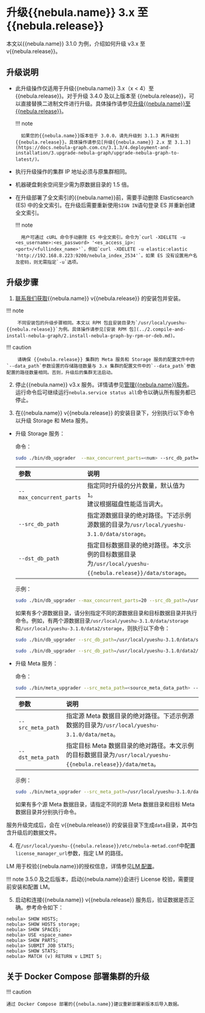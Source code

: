 # 升级{{nebula.name}}  3.x 至 {{nebula.release}}  

本文以{{nebula.name}} 3.1.0 为例，介绍如何升级 v3.x 至 v{{nebula.release}}。

## 升级说明

- 此升级操作仅适用于升级{{nebula.name}} 3.x（x < 4）至 {{nebula.release}}。对于升级 3.4.0 及以上版本至 {{nebula.release}}，可以直接替换二进制文件进行升级。具体操作请参见[升级{{nebula.name}}至 {{nebula.release}}](https://docs.nebula-graph.com.cn/3.5.0/4.deployment-and-installation/3.upgrade-nebula-graph/upgrade-nebula-comm/)。<!--因为企业版 {{nebula.name}} 3.4 中一个分片对应一个 RocksDB 实例不同于 3.4 之前的一个图空间对应一个 RocksDB 实例。因此企业版3.4.0和之前版本数据格式不兼容--> 
  
  !!! note

        如果您的{{nebula.name}}版本低于 3.0.0，请先升级到 3.1.3 再升级到 {{nebula.release}}。具体操作请参见[升级{{nebula.name}} 2.x 至 3.1.3](https://docs.nebula-graph.com.cn/3.1.3/4.deployment-and-installation/3.upgrade-nebula-graph/upgrade-nebula-graph-to-latest/)。

- 执行升级操作的集群 IP 地址必须与原集群相同。
  
- 机器硬盘剩余空间至少需为原数据目录的 1.5 倍。
  
- 在升级部署了全文索引的{{nebula.name}}前，需要手动删除 Elasticsearch (ES) 中的全文索引。在升级后需要重新使用`SIGN IN`语句登录 ES 并重新创建全文索引。

  !!! note

        用户可通过 cURL 命令手动删除 ES 中全文索引。命令为`curl -XDELETE -u <es_username>:<es_password> '<es_access_ip>:<port>/<fullindex_name>'`，例如`curl -XDELETE -u elastic:elastic 'http://192.168.8.223:9200/nebula_index_2534'`。如果 ES 没有设置用户名及密码，则无需指定`-u`选项。 

## 升级步骤

1. [联系我们获取](https://yueshu.com.cn/contact){{nebula.name}} v{{nebula.release}} 的安装包并安装。

  !!! note

        不同安装包的升级步骤相同。本文以 RPM 包且安装目录为`/usr/local/yueshu-{{nebula.release}}`为例。具体操作请参见[安装 RPM 包](../2.compile-and-install-nebula-graph/2.install-nebula-graph-by-rpm-or-deb.md)。 
   
  !!! caution

        请确保 {{nebula.release}} 集群的 Meta 服务和 Storage 服务的配置文件中的`--data_path`参数设置的存储路径数量与 3.x 集群的配置文件中的`--data_path`参数配置的路径数量相同。否则，升级后的集群无法启动。

2. 停止{{nebula.name}} v3.x 服务。详情请参见[管理{{nebula.name}}服务](../../2.quick-start/3.quick-start-on-premise/5.start-stop-service.md)。
  运行命令后可继续运行`nebula.service status all`命令以确认所有服务都已停止。
   
3. 在{{nebula.name}} v{{nebula.release}} 的安装目录下，分别执行以下命令以升级 Storage 和 Meta 服务。<!-- 不需要事先创建`data`目录 -->

  - 升级 Storage 服务：

    命令：

    ```bash
    sudo ./bin/db_upgrader  --max_concurrent_parts=<num> --src_db_path=<source_storage_data_path> --dst_db_path=<destination_storage_data_path>
    ```

    | 参数            | 说明                         |
    | :-------------- | :--------------------------- |
    | `--max_concurrent_parts` | 指定同时升级的分片数量，默认值为 `1`。<br/>建议根据磁盘性能适当调大。 |
    | `--src_db_path` | 指定源数据目录的绝对路径。下述示例源数据的目录为`/usr/local/yueshu-3.1.0/data/storage`。  |
    | `--dst_db_path` | 指定目标数据目录的绝对路径。本文示例的目标数据目录为`/usr/local/yueshu-{{nebula.release}}/data/storage`。|

    示例：

    ```bash
    sudo ./bin/db_upgrader --max_concurrent_parts=20 --src_db_path=/usr/local/yueshu-3.1.0/data/storage --dst_db_path=/usr/local/yueshu-{{nebula.release}}/data/storage
    ```

    如果有多个源数据目录，请分别指定不同的源数据目录和目标数据目录并执行命令。例如，有两个源数据目录`/usr/local/yueshu-3.1.0/data/storage`和`/usr/local/yueshu-3.1.0/data2/storage`，则执行以下命令：

    ```bash
    sudo ./bin/db_upgrader --src_db_path=/usr/local/yueshu-3.1.0/data/storage --dst_db_path=/usr/local/yueshu-{{nebula.release}}/data/storage

    sudo ./bin/db_upgrader --src_db_path=/usr/local/yueshu-3.1.0/data2/storage --dst_db_path=/usr/local/yueshu-{{nebula.release}}/data2/storage
    ```

  - 升级 Meta 服务：

    命令：

    ```bash
    sudo ./bin/meta_upgrader --src_meta_path=<source_meta_data_path> --dst_meta_path=<destination_meta_data_path>
    ```

    | 参数            | 说明                         |
    | :-------------- | :--------------------------- |
    | `--src_meta_path` | 指定源 Meta 数据目录的绝对路径。下述示例源数据的目录为`/usr/local/yueshu-3.1.0/data/meta`。  |
    | `--dst_meta_path` | 指定目标 Meta 数据目录的绝对路径。本文示例的目标数据目录为`/usr/local/yueshu-{{nebula.release}}/data/meta`。|

    示例：

    ```bash
    sudo ./bin/meta_upgrader --src_meta_path=/usr/local/yueshu-3.1.0/data/meta --dst_meta_path=/usr/local/yueshu-{{nebula.release}}/data/meta
    ```

    如果有多个源 Meta 数据目录，请指定不同的源 Meta 数据目录和目标 Meta 数据目录并分别执行命令。

  服务升级完成后，会在 v{{nebula.release}} 的安装目录下生成`data`目录，其中包含升级后的数据文件。

4. 在`/usr/local/yueshu-{{nebula.release}}/etc/nebula-metad.conf`中配置`license_manager_url`参数，指定 LM 的路径。

  LM 用于校验{{nebula.name}}的授权信息，详情参见[LM 配置](../../9.about-license/2.license-management-suite/3.license-manager.md)。

  !!! note
        3.5.0 及之后版本，启动{{nebula.name}}会进行 License 校验，需要提前安装和配置 LM。

5. 启动和连接{{nebula.name}} v{{nebula.release}} 服务后，验证数据是否正确。参考命令如下：

  ```
  nebula> SHOW HOSTS;
  nebula> SHOW HOSTS storage;
  nebula> SHOW SPACES;
  nebula> USE <space_name>
  nebula> SHOW PARTS;
  nebula> SUBMIT JOB STATS;
  nebula> SHOW STATS;
  nebula> MATCH (v) RETURN v LIMIT 5;
  ```

## 关于 Docker Compose 部署集群的升级

!!! caution
    
    通过 Docker Compose 部署的{{nebula.name}}建议重新部署新版本后导入数据。




  
